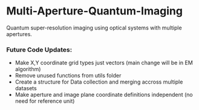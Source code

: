 # Multi-Aperture-Quantum-Imaging
Quantum super-resolution imaging using optical systems with multiple apertures.



### Future Code Updates:
- Make X,Y coordinate grid types just vectors (main change will be in EM algorithm)
- Remove unused functions from utils folder
- Create a structure for Data collection and merging accross multiple datasets
- Make aperture and image plane coordinate definitions independent (no need for reference unit) 